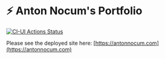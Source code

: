 # ⚡ Anton Nocum's Portfolio

[![CI-UI Actions Status](https://github.com/admn16/portfolio/workflows/CI-UI/badge.svg)](https://github.com/admn16/portfolio/actions)

Please see the deployed site here: [https://antonnocum.com](https://antonnocum.com)
